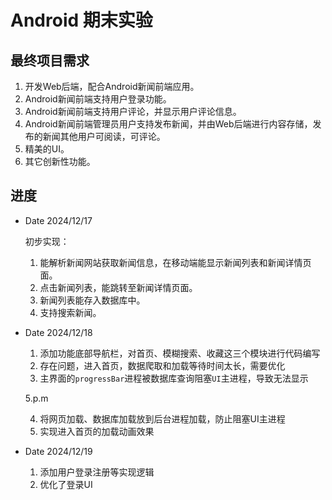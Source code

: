 # Android 期末实验       
## 最终项目需求    
1. 开发Web后端，配合Android新闻前端应用。   
2. Android新闻前端支持用户登录功能。   
3. Android新闻前端支持用户评论，并显示用户评论信息。   
4. Android新闻前端管理员用户支持发布新闻，并由Web后端进行内容存储，发布的新闻其他用户可阅读，可评论。 
5. 精美的UI。   
6. 其它创新性功能。         
## 进度  
* Date 2024/12/17

  初步实现：
  1. 能解析新闻网站获取新闻信息，在移动端能显示新闻列表和新闻详情页面。 
  2. 点击新闻列表，能跳转至新闻详情页面。 
  3. 新闻列表能存入数据库中。 
  4. 支持搜索新闻。                                            
  
* Date 2024/12/18

  1. 添加功能底部导航栏，对首页、模糊搜索、收藏这三个模块进行代码编写
  2. 存在问题，进入首页，数据爬取和加载等待时间太长，需要优化
  3. 主界面的`progressBar`进程被数据库查询阻塞`UI`主进程，导致无法显示

  5.p.m
  
  4. 将网页加载、数据库加载放到后台进程加载，防止阻塞UI主进程
  5. 实现进入首页的加载动画效果
  
* Date 2024/12/19

  1. 添加用户登录注册等实现逻辑
  2. 优化了登录UI
